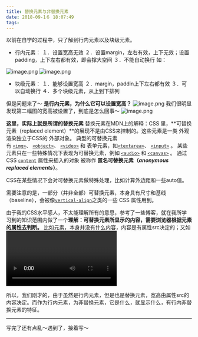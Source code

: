 ```yaml
---
title: 替换元素与非替换元素
date: 2018-09-1６ 18:07:49
tags:
---
```

以前在自学的过程中，只了解到行内元素以及块级元素。
* 行内元素：
１．设置宽高无效
２．设置margin，左右有效，上下无效；设置padding，上下左右都有效，即会撑大空间
３．不能自动换行
如：<span>

![image.png](https://upload-images.jianshu.io/upload_images/7513933-c7e5af0a6ae26c40.png?imageMogr2/auto-orient/strip%7CimageView2/2/w/1240)
![image.png](https://upload-images.jianshu.io/upload_images/7513933-3dc2013393513d0e.png?imageMogr2/auto-orient/strip%7CimageView2/2/w/1240)

* 块级元素：
１．能够设置宽高
２．margin，paddin上下左右都有效
３．可以自动换行
４．多个块级元素，从上到下排列

但是问题来了～
**<img>是行内元素，为什么它可以设置宽高？**
![image.png](https://upload-images.jianshu.io/upload_images/7513933-5a77099a3569da8f.png?imageMogr2/auto-orient/strip%7CimageView2/2/w/1240)
我们很明显发现第二幅图的宽高被设置了，到底是怎么回事～
![image.png](https://upload-images.jianshu.io/upload_images/7513933-ec0aa6386be6c9cc.png?imageMogr2/auto-orient/strip%7CimageView2/2/w/1240)

**这里，<img>实际上就是所谓的替换元素**
替换元素在MDN上的解释：CSS 里，**可替换元素（replaced element）**的展现不是由CSS来控制的。这些元素是一类 外观渲染独立于CSS的 外部对象。 典型的可替换元素有 [`<img>`](https://developer.mozilla.org/zh-CN/docs/Web/HTML/Element/img "HTML Image 元素（ <img> ）代表文档中的一个图像。")、 [`<object>`](https://developer.mozilla.org/zh-CN/docs/Web/HTML/Element/object "HTML <object> 元素（或者称作 HTML 嵌入对象元素）表示引入一个外部资源，这个资源可能是一张图片，一个嵌入的浏览上下文，亦或是一个插件所使用的资源。")、 [`<video>`](https://developer.mozilla.org/zh-CN/docs/Web/HTML/Element/video "HTML <video> 元素 用于在HTML或者XHTML文档中嵌入视频内容。") 和 表单元素，如[`<textarea>`](https://developer.mozilla.org/zh-CN/docs/Web/HTML/Element/textarea "HTML <textarea> 元素表示一个多行纯文本编辑控件。")、 [`<input>`](https://developer.mozilla.org/zh-CN/docs/Web/HTML/Element/input "HTML <input> 元素用于为基于Web的表单创建交互式控件，以便接受来自用户的数据。") 。 某些元素只在一些特殊情况下表现为可替换元素，例如 [`<audio>`](https://developer.mozilla.org/zh-CN/docs/Web/HTML/Element/audio "HTML <audio> 元素用于在文档中表示音频内容。 <audio> 元素可以包含多个音频资源， 这些音频资源可以使用 src 属性或者<source> 元素来进行描述； 浏览器将会选择最合适的一个来使用。对于不支持<audio>元素的浏览器，<audio>元素也可以作为浏览器不识别的内容加入到文档中。") 和 [`<canvas>`](https://developer.mozilla.org/zh-CN/docs/Web/HTML/Element/canvas "<canvas>元素可被用来通过脚本（通常是JavaScript）绘制图形。比如,它可以被用来绘制图形,制作图片集合,甚至用来实现动画效果。你可以(也应该)在元素标签内写入可提供替代的的代码内容，这些内容将会在在旧的、不支持<canvas>元素的浏览器或是禁用了JavaScript的浏览器内渲染并展现。") 。 通过 CSS [`content`](https://developer.mozilla.org/zh-CN/docs/Web/CSS/content "CSS的 content CSS 属性用于在元素的  ::before 和 ::after 伪元素中插入内容。使用content 属性插入的内容都是匿名的可替换元素。") 属性来插入的对象 被称作 **匿名可替换元素（***anonymous replaced elements***）**。

CSS在某些情况下会对可替换元素做特殊处理，比如计算外边距和一些auto值。

需要注意的是，一部分（并非全部）可替换元素，本身具有尺寸和基线（baseline），会被像[`vertical-align`](https://developer.mozilla.org/zh-CN/docs/Web/CSS/vertical-align "CSS 的属性 vertical-align 用来指定行内元素（inline）或表格单元格（table-cell）元素的垂直对齐方式。")之类的一些 CSS 属性用到。

由于我的CSS水平感人，不太能理解所有的意思，参考了一些博客，就在我所学习到的知识范围内做了一个**理解：可替换元素所显示的内容，需要浏览器根据元素的属性去判断。**
比如<img>元素，本身并没有什么内容，内容是有属性src决定的；又如<video>是同样的道理；又如<input>，其内容是由type属性确定。

所以，我们刚才的<img>，由于虽然是行内元素，但是也是替换元素，宽高由属性src的内容决定。而<span>作为行内元素，为非替换元素，它是什么，就显示什么，有行内非替换元素的特征。
- - -
写完了还有点乱～遇到了，接着写～
